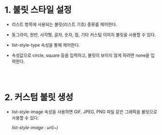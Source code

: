 # 1. 불릿 스타일 설정
* 리스트 항목에 사용되는 불릿(리스트 기호) 종류를 제어한다. <br>

* 동그라미, 원반, 사각형, 글자, 숫자, 점, 기타 커스텀 이미지 불릿을 사용할 수 있다. <br>

* list-style-type 속성을 통해 제어한다. <br>

* 속성값으로 circle, square 등을 입력하고, 불릿이 보이지 않게 하려면 none을 입력한다. <br>

<br><br>

# 2. 커스텀 불릿 생성
* list-style-image 속성을 사용하면 GIF, JPEG, PNG 파일 같은 그래픽을 불릿으로 사용할 수 있다. <br>

    *list-style-image : url(~)*

    